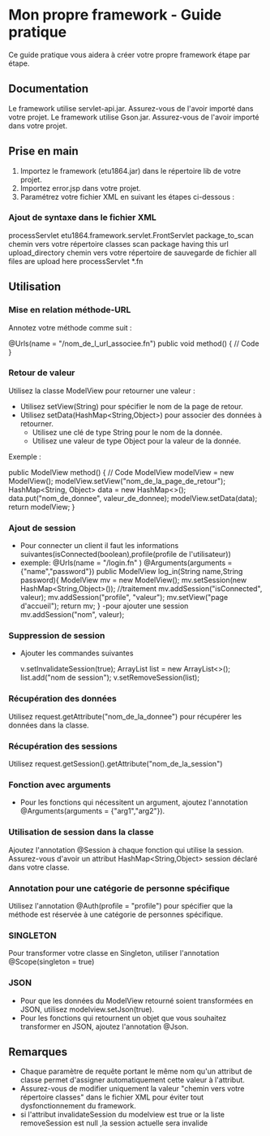 # Mon propre framework - Guide pratique

Ce guide pratique vous aidera à créer votre propre framework étape par étape.

## Documentation

Le framework utilise servlet-api.jar. Assurez-vous de l'avoir importé dans votre projet.
Le framework utilise Gson.jar. Assurez-vous de l'avoir importé dans votre projet.


## Prise en main

1. Importez le framework (etu1864.jar) dans le répertoire lib de votre projet.
2. Importez error.jsp dans votre projet.
3. Paramétrez votre fichier XML en suivant les étapes ci-dessous :

### Ajout de syntaxe dans le fichier XML

<servlet>
  <servlet-name>processServlet</servlet-name>
  <servlet-class>etu1864.framework.servlet.FrontServlet</servlet-class>
  <init-param>
    <param-name>package_to_scan</param-name>
    <param-value>chemin vers votre répertoire classes</param-value>
    <description>scan package having this url</description>
  </init-param>
  <init-param>
      <param-name>upload_directory</param-name>
      <param-value>chemin vers votre répertoire de sauvegarde de fichier</param-value>
      <description>all files are upload here</description>
  </init-param>
</servlet>

<servlet-mapping>
  <servlet-name>processServlet</servlet-name>
  <url-pattern>*.fn</url-pattern>
</servlet-mapping>

## Utilisation

### Mise en relation méthode-URL

Annotez votre méthode comme suit :

@Urls(name = "/nom_de_l_url_associee.fn")
public void method() {
   // Code
}

### Retour de valeur

Utilisez la classe ModelView pour retourner une valeur :

- Utilisez setView(String) pour spécifier le nom de la page de retour.
- Utilisez setData(HashMap<String,Object>) pour associer des données à retourner.
   - Utilisez une clé de type String pour le nom de la donnée.
   - Utilisez une valeur de type Object pour la valeur de la donnée.

Exemple :

public ModelView method() {
   // Code
   ModelView modelView = new ModelView();
   modelView.setView("nom_de_la_page_de_retour");
   HashMap<String, Object> data = new HashMap<>();
   data.put("nom_de_donnee", valeur_de_donnee);
   modelView.setData(data);
   return modelView;
}

### Ajout de session 
- Pour connecter un client il faut les informations suivantes(isConnected(boolean),profile(profile de l'utilisateur))
- exemple:
@Urls(name = "/login.fn" )
@Arguments(arguments = {"name","password"})
    public ModelView log_in(String name,String password){
        ModelView mv = new ModelView();
        mv.setSession(new HashMap<String,Object>());
        //traitement
        mv.addSession("isConnected", valeur);
        mv.addSession("profile", "valeur");
        mv.setView("page d'accueil");
        return mv;
}
-pour ajouter une session
  mv.addSession("nom", valeur);

### Suppression de session
- Ajouter les commandes suivantes

  v.setInvalidateSession(true);
  ArrayList list = new ArrayList<>();
  list.add("nom de session");
  v.setRemoveSession(list);

### Récupération des données

Utilisez request.getAttribute("nom_de_la_donnee") pour récupérer les données dans la classe.

### Récupération des sessions

Utilisez request.getSession().getAttribute("nom_de_la_session")

### Fonction avec arguments
- Pour les fonctions qui nécessitent un argument, ajoutez l'annotation @Arguments(arguments = {"arg1","arg2"}).

### Utilisation de session dans la classe 

Ajoutez l'annotation @Session à chaque fonction qui utilise la session. Assurez-vous d'avoir un attribut HashMap<String,Object> session déclaré dans votre classe.

### Annotation pour une catégorie de personne spécifique

Utilisez l'annotation @Auth(profile = "profile") pour spécifier que la méthode est réservée à une catégorie de personnes spécifique.

### SINGLETON
Pour transformer votre classe en Singleton, utiliser l'annotation @Scope(singleton = true)

 ### JSON

- Pour que les données du ModelView retourné soient transformées en JSON, utilisez modelview.setJson(true).
- Pour les fonctions qui retournent un objet que vous souhaitez transformer en JSON, ajoutez l'annotation @Json.

## Remarques

- Chaque paramètre de requête portant le même nom qu'un attribut de classe permet d'assigner automatiquement cette valeur à l'attribut.
- Assurez-vous de modifier uniquement la valeur "chemin vers votre répertoire classes" dans le fichier XML pour éviter tout dysfonctionnement du framework.
- si l'attribut invalidateSession du modelview est true or la liste removeSession est null ,la session actuelle sera invalide